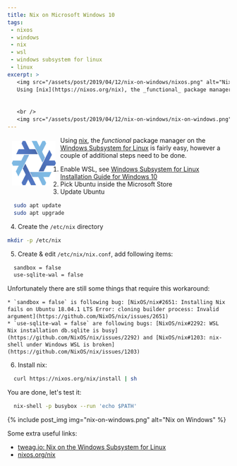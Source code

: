 ```yaml
---
title: Nix on Microsoft Windows 10
tags: 
 - nixos
 - windows
 - nix
 - wsl
 - windows subsystem for linux
 - linux
excerpt: >
   <img src="/assets/post/2019/04/12/nix-on-windows/nixos.png" alt="Nix" height="100" width="100" style="float: left; margin: 10px" /> 
   Using [nix](https://nixos.org/nix), the _functional_ package manager on the [Windows Subsystem for Linux](https://docs.microsoft.com/en-us/windows/wsl/about) is fairly easy, however a couple of additional steps need to be done. We will be using Ubuntu from the Microsoft Store, apply some workarounds, and install *nix*. Nix is also the basis of [NixOS](https://nixos.org) a purely functional linux distribution.
   
   
   <br />
   <img src="/assets/post/2019/04/12/nix-on-windows/nix-on-windows.png" alt="Nix on Windows 10" />
---
```


<img src="/assets/post/2019/04/12/nix-on-windows/nixos.png" alt="Nix" height="100" width="100" style="float: left; margin: 10px" />  Using [nix](https://nixos.org/nix), the _functional_ package manager on the [Windows Subsystem for Linux](https://docs.microsoft.com/en-us/windows/wsl/about) is fairly easy, however a couple of additional steps need to be done. 

1. Enable WSL, see [Windows Subsystem for Linux Installation Guide for Windows 10](https://docs.microsoft.com/en-us/windows/wsl/install-win10)
2. Pick Ubuntu inside the Microsoft Store
3. Update Ubuntu
  ```bash
    sudo apt update
    sudo apt upgrade
  ```
4. Create the `/etc/nix` directory
  ```bash
  mkdir -p /etc/nix
  ```
5. Create & edit `/etc/nix/nix.conf`, add following items:
  ```bash
    sandbox = false
    use-sqlite-wal = false
  ```
  Unfortunately there are still some things that require this workaround:
    
    * `sandbox = false` is following bug: [NixOS/nix#2651: Installing Nix fails on Ubuntu 18.04.1 LTS Error: cloning builder process: Invalid argument](https://github.com/NixOS/nix/issues/2651)
    * `use-sqlite-wal = false` are following bugs: [NixOS/nix#2292: WSL Nix installation db.sqlite is busy](https://github.com/NixOS/nix/issues/2292) and [NixOS/nix#1203: nix-shell under Windows WSL is broken](https://github.com/NixOS/nix/issues/1203)

6. Install nix:
  ```bash
    curl https://nixos.org/nix/install | sh
  ```

You are done, let's test it:
```bash
  nix-shell -p busybox --run 'echo $PATH'
```

{% include post_img img="nix-on-windows.png" alt="Nix on Windows" %}


Some extra useful links:
* [tweag.io: Nix on the Windows Subsystem for Linux](https://www.tweag.io/posts/2017-11-10-nix-on-wsl.html)
* [nixos.org/nix](https://nixos.org/nix/)